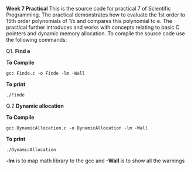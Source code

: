 **Week 7 Practical**
This is the source code for practical 7 of Scientific Programming. The practical demonstrates how to evaluate the 1st order to 15th order polynomials of 1/x and compares this polynomial to e. The practical further introduces and works with concepts relating to basic C pointers and dynamic memory allocation. To compile the source code use the following commands:

Q1. **Find e**

**To Compile**
	 
    gcc Finde.c -o Finde -lm -Wall

**To print**

    ./Finde

Q.2 **Dynamic allocation**

**To Compile**
	 
    gcc DynamicAllocation.c -o DynamicAllocation -lm -Wall

**To print**

    ./DynamicAllocation

**-lm** is to map math library to the gcc and **-Wall** is to show all the warnings